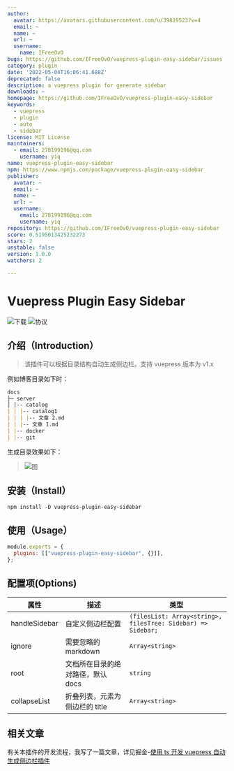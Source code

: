 ```yaml
---
author:
  avatar: https://avatars.githubusercontent.com/u/39819523?v=4
  email: ~
  name: ~
  url: ~
  username:
    name: IFreeOvO
bugs: https://github.com/IFreeOvO/vuepress-plugin-easy-sidebar/issues
category: plugin
date: '2022-05-04T16:06:41.688Z'
deprecated: false
description: a vuepress plugin for generate sidebar
downloads: ~
homepage: https://github.com/IFreeOvO/vuepress-plugin-easy-sidebar
keywords:
  - vuepress
  - plugin
  - auto
  - sidebar
license: MIT License
maintainers:
  - email: 278199196@qq.com
    username: yiq
name: vuepress-plugin-easy-sidebar
npm: https://www.npmjs.com/package/vuepress-plugin-easy-sidebar
publisher:
  avatar: ~
  email: ~
  name: ~
  url: ~
  username:
    email: 278199196@qq.com
    username: yiq
repository: https://github.com/IFreeOvO/vuepress-plugin-easy-sidebar
score: 0.5195013425232273
stars: 2
unstable: false
version: 1.0.0
watchers: 2

---
```


# Vuepress Plugin Easy Sidebar

![下载](https://img.shields.io/npm/dw/vuepress-plugin-easy-sidebar)
![协议](https://img.shields.io/github/license/IFreeOvO/vuepress-plugin-easy-sidebar)

## 介绍（Introduction）

> 该插件可以根据目录结构自动生成侧边栏。支持 vuepress 版本为 v1.x

例如博客目录如下时：

```md
docs
├─ server
│ |-- catalog
| | |-- catalog1
| | | |-- 文章 2.md
| | |-- 文章 1.md
| |-- docker
| |-- git
```

生成目录效果如下：

> ![图](./preview.png)

## 安装（Install）

```
npm install -D vuepress-plugin-easy-sidebar
```

## 使用（Usage）

```js
module.exports = {
  plugins: [["vuepress-plugin-easy-sidebar", {}]],
};
```

## 配置项(Options)

| 属性          | 描述                              | 类型                                                         |
| ------------- | --------------------------------- | ------------------------------------------------------------ |
| handleSidebar | 自定义侧边栏配置                  | `(filesList: Array<string>, filesTree: Sidebar) => Sidebar;` |
| ignore        | 需要忽略的 markdown               | `Array<string>`                                              |
| root          | 文档所在目录的绝对路径，默认 docs | `string`                                                     |
| collapseList  | 折叠列表，元素为侧边栏的 title    | `Array<string>`                                              |

## 相关文章

有关本插件的开发流程，我写了一篇文章，详见掘金-[使用 ts 开发 vuepress 自动生成侧边栏插件](https://juejin.cn/post/7093920481899708447)
